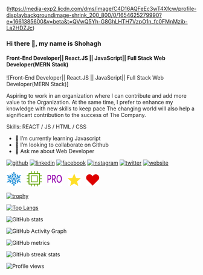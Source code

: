 (https://media-exp2.licdn.com/dms/image/C4D16AQFeEc3wT4Xfcw/profile-displaybackgroundimage-shrink_200_800/0/1654625279990?e=1661385600&v=beta&t=QVwQ5Yh-G8GhLHTH7VzpO1n_fc0FMnMzib-La2HDZJc)
### Hi there 👋, my name is Shohagh
#### Front-End Developer|| React.JS || JavaScript|| Full Stack Web Developer(MERN Stack)
![Front-End Developer|| React.JS || JavaScript|| Full Stack Web Developer(MERN Stack)]

Aspiring to work in an organization where I can contribute and add more value to the
Organization. At the same time, I prefer to enhance my knowledge with new skills to keep pace
The changing world will also help a significant contribution to the success of The Company.


Skills: REACT / JS / HTML / CSS

- 🌱 I’m currently learning Javascript 
- 👯 I’m looking to collaborate on Github 
- 💬 Ask me about Web Developer 


[<img src='https://cdn.jsdelivr.net/npm/simple-icons@3.0.1/icons/github.svg' alt='github' height='40'>](https://github.com/https://github.com/sbsohag3)  [<img src='https://cdn.jsdelivr.net/npm/simple-icons@3.0.1/icons/linkedin.svg' alt='linkedin' height='40'>](https://www.linkedin.com/in/https://www.linkedin.com/in/md-shohagh-7a0890227//)  [<img src='https://cdn.jsdelivr.net/npm/simple-icons@3.0.1/icons/facebook.svg' alt='facebook' height='40'>](https://www.facebook.com/https://web.facebook.com/sb.shohagh.0/)  [<img src='https://cdn.jsdelivr.net/npm/simple-icons@3.0.1/icons/instagram.svg' alt='instagram' height='40'>](https://www.instagram.com/https://www.instagram.com/sb_shohagh//)  [<img src='https://cdn.jsdelivr.net/npm/simple-icons@3.0.1/icons/twitter.svg' alt='twitter' height='40'>](https://twitter.com/https://twitter.com/sb_shohagh)  [<img src='https://cdn.jsdelivr.net/npm/simple-icons@3.0.1/icons/icloud.svg' alt='website' height='40'>](https://wondrous-jalebi-ec4685.netlify.app/)  

<a href='https://archiveprogram.github.com/'><img src='https://raw.githubusercontent.com/acervenky/animated-github-badges/master/assets/acbadge.gif' width='40' height='40'></a> <a href='https://docs.github.com/en/developers'><img src='https://raw.githubusercontent.com/acervenky/animated-github-badges/master/assets/devbadge.gif' width='40' height='40'></a> <a href='https://github.com/pricing'><img src='https://raw.githubusercontent.com/acervenky/animated-github-badges/master/assets/pro.gif' width='40' height='40'></a> <a href='https://stars.github.com/'><img src='https://raw.githubusercontent.com/acervenky/animated-github-badges/master/assets/starbadge.gif' width='35' height='35'></a> <a href='https://docs.github.com/en/github/supporting-the-open-source-community-with-github-sponsors'><img src='https://raw.githubusercontent.com/acervenky/animated-github-badges/master/assets/sponsorbadge.gif' width='35' height='35'></a> 

[![trophy](https://github-profile-trophy.vercel.app/?username=https://github.com/sbsohag3)](https://github.com/ryo-ma/github-profile-trophy)

[![Top Langs](https://github-readme-stats.vercel.app/api/top-langs/?username=https://github.com/sbsohag3)](https://github.com/anuraghazra/github-readme-stats)

![GitHub stats](https://github-readme-stats.vercel.app/api?username=https://github.com/sbsohag3&show_icons=true&count_private=true)  

![GitHub Activity Graph](https://activity-graph.herokuapp.com/graph?username=https://github.com/sbsohag3)  

![GitHub metrics](https://metrics.lecoq.io/https://github.com/sbsohag3)  

![GitHub streak stats](https://github-readme-streak-stats.herokuapp.com/?user=https://github.com/sbsohag3)  

![Profile views](https://gpvc.arturio.dev/https://github.com/sbsohag3)  

